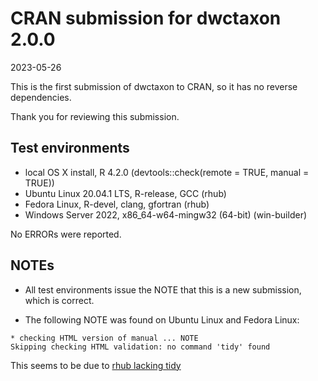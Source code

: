 # CRAN submission for dwctaxon 2.0.0

2023-05-26

This is the first submission of dwctaxon to CRAN, so it has no reverse dependencies.

Thank you for reviewing this submission.

## Test environments

* local OS X install, R 4.2.0 (devtools::check(remote = TRUE, manual = TRUE))
* Ubuntu Linux 20.04.1 LTS, R-release, GCC (rhub)
* Fedora Linux, R-devel, clang, gfortran (rhub)
* Windows Server 2022, x86_64-w64-mingw32 (64-bit) (win-builder)

No ERRORs were reported.

## NOTEs

* All test environments issue the NOTE that this is a new submission, which is correct.

* The following NOTE was found on Ubuntu Linux and Fedora Linux:

```
* checking HTML version of manual ... NOTE
Skipping checking HTML validation: no command 'tidy' found
```

This seems to be due to [rhub lacking tidy](https://github.com/r-hub/rhub/issues/548)

